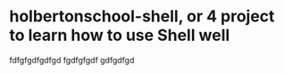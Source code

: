 # holbertonschool-shell, or 4 project to learn how to use Shell well
fdfgfgdfgdfgd
fgdfgfgdf
gdfgdfgd

